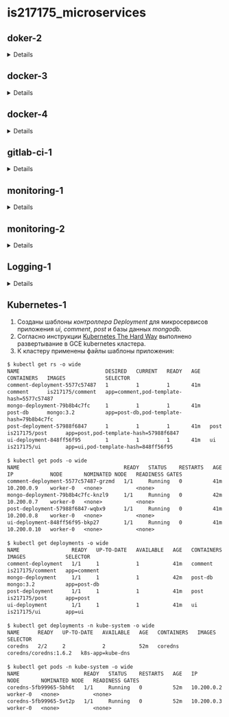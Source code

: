 # is217175_microservices
## doker-2
<details>
1. Установлена программа *docker-machine* и настроено создание виртуальной машины с *docker* в *GCP*
2. С помощью написанного [Dockerfile](docker-monolith/Dockerfile) собрал образ
```
$ docker image history is217175/otus-reddit:1.0
IMAGE               CREATED             CREATED BY                                      SIZE
a39a9add1cbb        25 hours ago        /bin/sh -c #(nop)  CMD ["/start.sh"]            0B
<missing>           25 hours ago        /bin/sh -c chmod 0777 /start.sh                 146B
<missing>           25 hours ago        /bin/sh -c cd /reddit && bundle install         46.1MB
<missing>           25 hours ago        /bin/sh -c #(nop) COPY file:54cff94402213cfe…   146B
<missing>           25 hours ago        /bin/sh -c #(nop) COPY file:2839de850f5b24a6…   23B
<missing>           25 hours ago        /bin/sh -c #(nop) COPY file:aaad2ee53af2f98d…   191B
<missing>           25 hours ago        /bin/sh -c git clone -b monolith https://git…   115kB
<missing>           25 hours ago        /bin/sh -c gem install bundler                  3.28MB
<missing>           25 hours ago        /bin/sh -c apt-get install -y mongodb-server…   494MB
<missing>           25 hours ago        /bin/sh -c apt-get update                       25.8MB
<missing>           2 weeks ago         /bin/sh -c #(nop)  CMD ["/bin/bash"]            0B
<missing>           2 weeks ago         /bin/sh -c mkdir -p /run/systemd && echo 'do…   7B
<missing>           2 weeks ago         /bin/sh -c set -xe   && echo '#!/bin/sh' > /…   745B
<missing>           2 weeks ago         /bin/sh -c rm -rf /var/lib/apt/lists/*          0B
<missing>           2 weeks ago         /bin/sh -c #(nop) ADD file:4b2eb5cd0b37ca015…   124MB
```

3. Получившийся образ был выгружен в репозиторий Docker Hub - https://hub.docker.com/repository/docker/is217175/otus-reddit
4. Дополнительно были созданы:
- Шаблон *packer* для сборки виртуальной машины с установленным *docker*. Провижин осуществляется при помощи сценария *ansible* [docker.yml](docker-monolith/infra/ansible/docker.yml).
- Шаблон *terraform* для создания инфраструктуры в *GCP* - виртуальных машин из собранного образа и правила для фаервола для работы приложения.
- Сценария *ansible* [run_image.yml](docker-monolith/infra/ansible/run_image.yml) для установки и запуска экземпляра приложения на каждой из созданных виртуальных машин.
- Инвентори *ansible* динамический с плагином *gcp_compute*.
</details>

## docker-3
<details>
1. Для сервисов приложения *comment*, *post* и *ui* были созданы *Dockerfile* для сборки
```
$ docker images
REPOSITORY          TAG                 IMAGE ID            CREATED             SIZE
is27175/ui          1.0                 ed6e009f2bbb        11 seconds ago      784MB
is27175/comment     1.0                 b34dbe0c698e        54 seconds ago      782MB
is27175/post        1.0                 109f30e70216        2 minutes ago       110MB
mongo               latest              8e89dfef54ff        9 days ago          386MB
ubuntu              16.04               96da9143fb18        3 weeks ago         124MB
ruby                2.2                 6c8e6f9667b2        21 months ago       715MB
ruby                2.2-alpine          d212148e08f7        22 months ago       107MB
python              3.6.0-alpine        cb178ebbf0f2        2 years ago         88.6MB
```
2. Создал общую сеть для контейнеров приложения `docker network create reddit`
3. Создал *volume* для базы данных, чтобы данные сохранялись при перезапуске контейнера `docker volume create reddit_db`
4. Запуск контейнеров:
```
$ docker run -d --network=reddit --network-alias=db -v reddit_db:/data/db mongo:latest
$ docker run -d --network=reddit --network-alias=post_service -e POST_DATABASE_HOST=db is217175/post:1.0
$ docker run -d --network=reddit --network-alias=comment_service -e COMMENT_DATABASE_HOST=db is217175/comment:1.0
$ docker run -d -p 9292:9292 -e COMMENT_SERVICE_HOST=comment_service -e POST_SERVICE_HOST=post_service --network=reddit is217175/ui:2.0
```
Каждому сервису присвоен сетевой псевдоним опцией `--network-alias=...`, чтобы они могли взаимодействовать по сети. Так контейнеру с базой *mongodb* присвоен псевдоним *db*, сервису комментариев - *comment_service*, сервису постов - *post_service*. Чтобы все все контейнеры знали новые псевдонимы, их имена передаются переменными окружения с опицей `-e VAR=VALUE`
```
$ docker ps
CONTAINER ID        IMAGE                  COMMAND                  CREATED             STATUS              PORTS                    NAMES
e9e725e217b0        is217175/ui:2.0        "puma"                   6 minutes ago       Up 5 minutes        0.0.0.0:9292->9292/tcp   suspicious_mclean
ceba8ef26e0c        is217175/comment:1.0   "puma"                   6 minutes ago       Up 6 minutes                                 thirsty_knuth
3df42256e1d6        is217175/post:1.0      "python3 post_app.py"    6 minutes ago       Up 6 minutes                                 strange_edison
cb93cb96077f        mongo:latest           "docker-entrypoint.s…"   6 minutes ago       Up 6 minutes        27017/tcp                admiring_golick
```
5. Для уменьшения размеров образов применил метод поэтапной cборки *Dockerfile* (тег 2.0 для сервиса *post*, 3.0 - *ui*, 2.0 - *comment*):
```
$ docker images
REPOSITORY          TAG                 IMAGE ID            CREATED             SIZE
is217175/post       2.0                 727000af4f80        14 minutes ago      78MB
is217175/post       1.0                 109f30e70216        26 hours ago        110MB
...
is217175/ui         3.0                 1f2de9005fcf        19 hours ago        44.5MB
is217175/ui         2.0                 e203527390ed        22 hours ago        459MB
...
is217175/comment    2.0                 f33965e17c63        19 hours ago        42MB
is217175/comment    1.0                 b34dbe0c698e        26 hours ago        782MB
```
</details>

## docker-4
<details>
1. Установил *docker-compose*
2. Протестировал создание различные типы сетей в *docker*: *none*, *host*, *bridge*.
3. Распределил контейнера приложения по нескольким сетям:
- в *back_net* - *post_db*, *comment*, *post*
- в *front_net* - *ui*, *comment*, *post*
4. Написан [docker-compose.yml](src/docker-compose.yml). Контейнера разнесены по сетям из п.п.3, параметризованы с помощью переменных окружения параметры порт для публикации приложения, версия образов, имя пользователя из репозитория в файле [.env](src/.env.example)
5. Префикс для имени запущенного контейнера задал через переменную окружения *COMPOSE_PROJECT_NAME* в файле [.env](src/.env.example)
6. С помощью файла [docker-compose.override.yml](src/docker-compose.override.yml) переопределил команду для запуска сервера *puma*, а также для всех проектов папка с кодом приложения монтируется в */app* контейнера.

```
$ docker-compose ps
      Name                    Command              State           Ports
---------------------------------------------------------------------------------
reddit_comment_1   puma -w 2 --debug               Up
reddit_post_1      /pyenv/bin/python post_app.py   Up
reddit_post_db_1   docker-entrypoint.sh mongod     Up      27017/tcp
reddit_ui_1        puma -w 2 --debug               Up      0.0.0.0:9292->9292/tcp
```
</details>

## gitlab-ci-1
<details>
1. С помощью *docker-machine* создан экземпляр виртуальной машины в *GCP*.
2. На сервер установлен *Gitlab CI* `docker-compose up -d` [docker-compose.yml](gitlab-ci/docker-compose.yml).
3. В *Gitlab CI* был создан проект *homework* и репозиторий в нем *exmaple*
4. *CI/CD Pipeline* настроивается файлом [.gitlab-ci.yml](.gitlab-ci.yml).
5. Запущен и подключен *runner*.
```
docker run -d --name gitlab-runner --restart always \
-v /srv/gitlab-runner/config:/etc/gitlab-runner \
-v /var/run/docker.sock:/var/run/docker.sock \
gitlab/gitlab-runner:latest
...
docker exec -it gitlab-runner gitlab-runner register --non-interactive --tag-list "linux,xenial,ubuntu,docker" --run-untagged=true --locked=false --name "my-runner" --url="http://12.34.56.78/" --registration-token "GjJjfhj*jkhfj_8" --executor "docker" --docker-image alpine:latest --docker-volumes "/var/run/docker.sock:/var/run/docker.sock"
```
Определены стадии *build*, *test*, *review* и соответсвующие задачи для них. Теперь при коммите в репозиторий автоматический запускается конвейер для сборки, тестирования и установки сервиса.
6. Определены окружения *dev*, *stage*, *production*. Окружения stage и production запускаются вручную только для коммитов с тегом (номер версии приложения)
```
...
when: manual
only:
    - /^\d+\.\d+\.\d+/
...
```
7. Определено динамически создаваемое окружение, в зависимости от ветки (кроме ветки master). Для этого используется переменная окружения *CI_COMMIT_REF_NAME*
```
branch review:
  stage: review
  script: echo "Deploy to $CI_ENVIRONMENT_SLUG"
  environment:
    name: branch/$CI_COMMIT_REF_NAME
    url: http://$CI_ENVIRONMENT_SLUG.example.com
  only:
    - branches
  except:
    - master
```
8. В шаг *build* добавлена сборка приложения:
```
build_job:
  image: docker:19.03.1
  before_script:
    - docker info
  stage: build
  script:
    - echo 'Building...'
    - cd reddit/
    - docker build -t reddit:$CI_COMMIT_SHORT_SHA .
```
На *runner* запускается *docker* контейнер, в котором происходит сборка приложения с использованием [Dockerfile](reddit/Dockerfile). Собранному контейнеру присваивается тег *CI_COMMIT_SHORT_SHA* (укороченный хеш последнего коммита).

В *build_job* можно еще добавить загрузку полученного образа в *docker registry*. Но так как разворачивать приложение я буду на этом же сервере, то образ сразу будет доступен.
9. Приложение разворачивается в окружении *dev*:
```
deploy_dev_job:
  image: docker:19.03.1
  stage: review
  before_script:
    - echo "Cleanup previous containers..."
    - docker stop reddit_$CI_ENVIRONMENT_SLUG || true
    - docker stop mongo_$CI_ENVIRONMENT_SLUG || true
    - docker network rm reddit_net_$CI_ENVIRONMENT_SLUG || true
  script:
    - "Deploying..."
    - docker network create reddit_net_$CI_ENVIRONMENT_SLUG
    - docker run --rm -d --name mongo_$CI_ENVIRONMENT_SLUG --network=reddit_net_$CI_ENVIRONMENT_SLUG --network-alias=$DATABASE_URL mongo:latest
    - docker run --rm -d --name reddit_$CI_ENVIRONMENT_SLUG -p 9292:9292 --network=reddit_net_$CI_ENVIRONMENT_SLUG -e DATABASE_URL=$DATABASE_URL reddit:$CI_COMMIT_SHORT_SHA
  environment:
    name: dev
    url: "http://$CI_SERVER_HOST:9292"
    on_stop: stop_deploy_dev
```
Для работы приложения дополнительно должен быть запущен контейнер с базой *mongodb*, создана сеть и определен псевдоним для подключения приложения к базе. В секции `before_script:` определены команды для очистки результатов предыдущего разворачивания. Если *deploy_dev_job* выполняется успешно, то по ссылке http://$CI_SERVER_HOST:9292 можно проверить работу приложения.

В случае остановки окружения определена задача *stop_deploy_dev*. При ее выполнении удаляются контейнеры и сеть, созданные при разворачивании.
```
stop_deploy_dev:
  image: docker:19.03.1
  stage: review
  variables:
    GIT_STRATEGY: none
  before_script:
    - echo "Destroying environment"
  script:
    - docker stop reddit_$CI_ENVIRONMENT_SLUG
    - docker stop mongo_$CI_ENVIRONMENT_SLUG
    - docker network rm reddit_net_$CI_ENVIRONMENT_SLUG
  when: manual
  environment:
    name: dev
    action: stop
```
10. Для автоматизации развертывания *gitlab-runner*:
- Создан шаблон *packer* - [gitlab-runner.json](gitlab-ci/packer/gitlab-runner.json). Сценарий *ansible* [packer.yml](gitlab-ci/ansible/packer.yml) устанавливает *docker* и *gitlab-runner* из официальных репозиториев.
- Шаблон [terraform](gitlab-ci/terraform/) запускает необходимое количество виртуальных машин с вышеуказанным образом. Количество задается переменной *count*. Всем машинам присваивается метка *ansible_group: runners*.
- Создан сценарий [gitlab-runner_register.yml](gitlab-ci/ansible/gitlab-runner_register.yml), который регистрирует виртуальные машины на gitlab сервере. Использовано динамическое инвентори. Сценарий применяется только к группе *runners*. Регистрационный, администраторский токены указаны в групповых переменных [runners.yml](gitlab-ci/ansible/group_vars/runners.yml) (для наглядности не шифровал).
```
cd gitlab-ci
packer build -var-file packer/variables.json packer/gitlab-runner.json
cd terraform
terraform init && terraform apply -auto-approve
cd ../ansible
ansible-playbook gitlab-runner_register.yml
```
11. Уведомления о событиях приходят на мой канал в Slack https://devops-team-otus.slack.com/archives/CS7GWPFQD
</details>

## monitoring-1
<details>
1. Микросервисная приложение запущено вместе с контейнером *prometheus*.
2. Метрики собираются с каждого сервиса по *http://.../metrics*
3. Из [docker-compose.yml](docker/docker-compose.yml) убраны директивы *build:*. Сборка сервисов выполняется скриптом:
```sh
for i in ui post-py comment; do cd src/$i; bash
docker_build.sh; cd -; done
```
4. Проверена работа *prometheus*. Все сервисы успешно подключены в мониторинг.
5.  Для мониторинга работы *docker-хоста* используется [node exporter](https://github.com/prometheus/node_exporter).
6. Для мониторинга работы *mongodb* применен [mongodb_exporter]https://github.com/percona/mongodb_exporter) от percona.
7. Добавлен миниторинг сервисов *post*, *ui* и *comment* с помощью *blackbox экспортера*. Он реализует мониторинг по принципу черного ящика.
```
modules:
  http_2xx:
    prober: http
    timeout: 5s
    http:
      valid_http_versions: ["HTTP/1.1", "HTTP/2"]
      valid_status_codes: [200]
      method: GET
      preferred_ip_protocol: "ip4"
      ip_protocol_fallback: false

  icmp_test:
    prober: icmp
    timeout: 2s
    icmp:
      preferred_ip_protocol: "ip4"
```
8. Для сборки и загрузки всех используемых образов написан [Makefile](Makefile).
```sh
make prometheus comment ui post # для сборки и загрузки только указанных образов
make onlypush=1 # для загрузки образов
```
Ссылки на полученные docker-образы:
- https://hub.docker.com/repository/docker/is217175/ui
- https://hub.docker.com/repository/docker/is217175/post
- https://hub.docker.com/repository/docker/is217175/comment
- https://hub.docker.com/repository/docker/is217175/prometheus
- https://hub.docker.com/repository/docker/is217175/mongodb_exporter
- https://hub.docker.com/repository/docker/is217175/blackbox_exporter
</details>

## monitoring-2
<details>
1. Из файла *docker-compose.yml* вынесены сервисы мониторинга в файл *docker-compose-monitoring.yml*
2. Создан сервис *cAdvisor* для мониторинга *docker контейнеров*.
3. Создан сервис *grafana* для визуализации собираемых *prometehus* метрик и параметров.
4. Источником данных для *grafana* является *prometehus*. Добавлен из библиотеки дашбоард для визуализации метрик *хоста docker* - [DockerMonitoring.json](monitoring/grafana/dashboards/DockerMonitoring.json).
5. Добавлен дашбоард *UI_Service_Monitoring* для мониторинга количество ошибок 4ХХ и 5ХХ *ui_request_count*, количество http запросов к серивису *ui* - *ui_request_response_time_bucket* и 95-й процентиль времени ответа сервиса *ui* - *ui_request_response_time_bucket*. Дашбоард выгружен в файл [UI_Service_Monitoring.json](monitoring/grafana/dashboards/UI_Service_Monitoring.json).
6. В *prometehus* добавлен сбор метрик с сервиса *post*.
7. Добавлен дашбоард *Business_Logic_Monitoring* для мониторинга количества постов с сервиса *post* и количества комментариев с севриса *comment*. Дашбопрд выгружен в файл [Business_Logic_Monitoring.json](monitoring/grafana/dashboards/Business_Logic_Monitoring.json).
8. Создан сервис *alertmanager* для наблюдения за метриками. Настроена отправка уведомлений о событиях в *slack* (https://devops-team-otus.slack.com/archives/CS7GWPFQD).
9. В конфигурацию *prometeheus* добавлено правило оповещения в файл [alerts.yml](monitoring/prometeheus/alerts.yml):
```yaml
groups:
  - name: alert.rules
    rules:
    - alert: InstanceDown
      expr: up == 0
      for: 1m
      labels:
        severity: page
      annotations:
        description: '{{ $labels.instance }} of job {{ $labels.job }} has been down for more than 1 minute'
        summary: 'Instance {{ $labels.instance }} down'
```
10. Созданный ранее *Makefile* собирает все используемые docker-образы и загружает в репозиторий - https://hub.docker.com/u/is217175.
11. *Демон docker* в экспериментальном режиме может отдавать метрики для мониторинга своей работы. Для включения этой возможности необходимо в файл `/etc/docker/daemon.json` внести настройки:
```json
{
  "metrics-addr" : "127.0.0.1:9323",
  "experimental" : true
}
```
И добавить сбор этих метрик в *prometehus*:
```yaml
...
  - job_name: 'docker_experemental'
    static_configs:
      - targets:
        - 'docker_host:9323'
...
```
Дашбоард для отображения этих метрик [DockerEngineExperemental.json](monitoring/grafana/dashboards/DockerEngineExperemental.json)
![Docker Experemental Dashboard](monitoring/grafana/dashboards/DockerEngineExperemental.png)
12. Создан сервис *telegraf* - агент для сбора метрик от InfluxDB. Мониторинг docker хоста настроен в конфигурационном файле:
```ini
[[inputs.docker]]
    endpoint = "unix:///var/run/docker.sock"
    gather_services = false
    container_names = []
    source_tag = false
    container_name_include = []
    container_name_exclude = []
    timeout = "5s"
    perdevice = true
    total = false
    docker_label_include = []
    docker_label_exclude = []
```
Дашбоард для отображения собранных меток [TelegrafMetrics.json](monitoring/grafana/dashboards/TelegrafMetrics.json)
![Telegraf Metrics](monitoring/grafana/dashboards/TelegrafMetrics.png)
13. Добавлено еще одно оповещение на превышение времени ответа сервиса *ui*
Описание условия в *alerts.yml*:
```yaml
- alert: HighResponce
  expr: histogram_quantile(0.95, sum(rate(ui_request_response_time_bucket[1m])) by (le)) > 0.1
  for: 1m
  labels:
    severity: page
  annotations:
    description: 'UI high latency'
    summary: 'Too high response time for UI service, more than 0.1 s.'
```
При этом *alertmanager* настроен дополнительно отправлять уведомлени на email:
```yaml
global:
  ...
  smtp_from: alert@gmail.com
  smtp_smarthost: smtp.gmail.com:587
  smtp_auth_username: alert@gmail.com
  smtp_auth_password: password

route:
  receiver: 'slack-notifications'

  routes:
    - match:
        severity: page
      continue: true
      receiver: slack-notifications

    - match:
        severity: page
      receiver: email-notification

receivers:
  ...
  - name: 'email-notification'
    email_configs:
      - to: 'my@example.com'
```
14. В сервис grafana были добавлены изменения, позволяющие автоматически добавлять источники данных и дашбоарды.
В Dockerfile добавлены строки:
```
COPY datasource.yml  /etc/grafana/provisioning/datasources/
COPY dashboards.yml /etc/grafana/provisioning/dashboards/
COPY dashboards/*.json /var/lib/grafana/dashboards/
```
Настройка источника данных *datasource.yml*:
```yaml
apiVersion: 1

datasources:
- name: Prometheus
  type: prometheus
  access: proxy
  orgId: 1
  url: http://prometheus:9090
  isDefault: true
  version: 1
  editable: true
```
Натсройка дашбоардов dashboards.yml:
```yaml
apiVersion: 1

providers:
- name: 'my'
  orgId: 1
  folder: ''
  type: file
  disableDeletion: false
  editable: true
  updateIntervalSeconds: 10
  allowUiUpdates: true
  options:
    path: /var/lib/grafana/dashboards

```
*Grafana* будет сканировать директорию `/var/lib/grafana/dashboards` для поиска дашбоардов.

15. Для сбора с *Google Stackdriver* добавлен сервис *stackdriver* в компоуз файл:
```yaml
stackdriver:
  image: frodenas/stackdriver-exporter:master
  environment:
    - GOOGLE_APPLICATION_CREDENTIALS=/data/google_sa.json
  command:
    - '--google.project-id=docker-123456'
    - '--monitoring.metrics-type-prefixes=compute.googleapis.com/firewall,compute.googleapis.com/instance'
    - '--monitoring.metrics-interval=5m'
  volumes:
    - stackdriver_data:/data
  ports:
    - 9255:9255
  networks:
    - prom_net
```
Удалось собрать собрать метрики указанные в https://cloud.google.com/monitoring/api/metrics_gcp#gcp-compute
16. В приложение были добавлены метрики:
- в сервис *comment* добавлены метрики *comment_body_length* (длина комментария, гистограмма), *comment_db_operation_seconds* (время работы с базой данных, гистограмма, с разделением по меткам для разных операций find, insert)
- в сервис *post* метрика *post_read_db_seconds* немного модифицирована для сбора данных по меткам, в зависимости от операций: find, insert, update.
- в сервис *ui* добавлен счетчик перехода по внешним ссылкам *ui_follow_link*. Для этого немного модифицированы шаблоны и добавлен метод для обработки такого запроса.
17. Создан сервис *trackster* для проксирования запросов от *grafana* к *prometeheus*.
```yaml
  trickster:
    image: tricksterio/trickster:1.0.1
    environment:
      - TRK_ORIGIN=http://prometheus:9090
      - TRK_ORIGIN_TYPE=prometheus
      - TRK_LOG_LEVEL=INFO
      - TRK_PROXY_PORT=9090
      - TRK_METRICS_PORT=8082
    ports:
      - 9091:9090
      - 8082:8082
    networks:
      - prom_net
```
</details>

## Logging-1
<details>
1. Создан [docker-compose-logging.yml](docker/docker-compose-logging.yml) файл. В нем описан запуск стека *EFK*. Предварительно собран образ *fluentd* с конфигурационным файлом (https://hub.docker.com/repository/docker/is217175/fluentd).
2. В [docker-compose.yml](docker/docker-compose.yml) внесены изменения. К сервисам *post* и *ui* подключил логирование с драйвером *fluentd*. Теперь эти сервисы отправляют все логи в *fluentd*-сервис.
3. К конфигурационный файл *fluentd* внесены изменения для парсинга принимаемых логов:
```conf
<filter service.post>
  @type parser
  format json
  key_name log
</filter>

<filter service.ui>
  @type parser
  format grok
  grok_pattern %{RUBY_LOGGER}
  key_name log
</filter>

<filter service.ui>
  @type parser
  format grok
  grok_pattern service=%{WORD:service} \| event=%{WORD:event} \| request_id=%{GREEDYDATA:request_id} \| message='%{GREEDYDATA:message}'
  key_name message
  reserve_data true
</filter>

<filter service.ui>
  @type parser
  format grok
  grok_pattern service=%{WORD:service} \| event=%{WORD:event} \| path=%{UNIXPATH:path} \| request_id=%{UUID:request_id} \| remote_addr=%{IP:remote_addr} \| method= %{WORD:method} \| response_status=%{NUMBER:response_status}
  key_name message
  reserve_data true
</filter>
```
4. Через веб-интерфейс *kibana* создан индекс fluentd-*
5. Добавлен сервис распределенного трейсинга *zipkin*. Трассировки запросов можно отследить в веб-интерфейсе сервиса.
6. При работе с "поломанным" приложением обнаружил, что есть значительная задержка при открытии любого поста. С помощью *zipkin* были найдены трейсы медленных запросов:
![Zipkin Bug](src_bugged/zipkin.png)
По трейсу видно, что виной долгой обработки запросы является сервис *post*, имя *span* - *db_find_single_post*. В коде приложения по этим данным был найден метод *find_post*. В его коде найдена причина - вызов функции **time.sleep(3)**. После ее удаления нормальная работа сервиса была восстановлена.
</details>

## Kubernetes-1
1. Созданы шаблоны *контроллера Deployment* для микросервисов приложения *ui*, *comment*, *post* и базы данных *mongodb*.
2. Согласно инструкции [Kubernetes The Hard Way](https://github.com/kelseyhightower/kubernetes-the-hard-way) выполнено развертывание в GCE kubernetes кластера.
3. К кластеру применены файлы шаблоны приложения:
```
$ kubectl get rs -o wide
NAME                            DESIRED   CURRENT   READY   AGE   CONTAINERS   IMAGES             SELECTOR
comment-deployment-5577c57487   1         1         1       41m   comment      is217175/comment   app=comment,pod-template-hash=5577c57487
mongo-deployment-79b8b4c7fc     1         1         1       41m   post-db      mongo:3.2          app=post-db,pod-template-hash=79b8b4c7fc
post-deployment-57988f6847      1         1         1       41m   post         is217175/post      app=post,pod-template-hash=57988f6847
ui-deployment-848ff56f95        1         1         1       41m   ui           is217175/ui        app=ui,pod-template-hash=848ff56f95

$ kubectl get pods -o wide
NAME                                  READY   STATUS    RESTARTS   AGE   IP            NODE       NOMINATED NODE   READINESS GATES
comment-deployment-5577c57487-grzmd   1/1     Running   0          41m   10.200.0.9    worker-0   <none>           <none>
mongo-deployment-79b8b4c7fc-knzl9     1/1     Running   0          42m   10.200.0.7    worker-0   <none>           <none>
post-deployment-57988f6847-wqbx9      1/1     Running   0          41m   10.200.0.8    worker-0   <none>           <none>
ui-deployment-848ff56f95-bkp27        1/1     Running   0          41m   10.200.0.10   worker-0   <none>           <none>

$ kubectl get deployments -o wide
NAME                 READY   UP-TO-DATE   AVAILABLE   AGE   CONTAINERS   IMAGES             SELECTOR
comment-deployment   1/1     1            1           41m   comment      is217175/comment   app=comment
mongo-deployment     1/1     1            1           42m   post-db      mongo:3.2          app=post-db
post-deployment      1/1     1            1           41m   post         is217175/post      app=post
ui-deployment        1/1     1            1           41m   ui           is217175/ui        app=ui

$ kubectl get deployments -n kube-system -o wide
NAME      READY   UP-TO-DATE   AVAILABLE   AGE   CONTAINERS   IMAGES                  SELECTOR
coredns   2/2     2            2           52m   coredns      coredns/coredns:1.6.2   k8s-app=kube-dns

$ kubectl get pods -n kube-system -o wide
NAME                     READY   STATUS    RESTARTS   AGE   IP           NODE       NOMINATED NODE   READINESS GATES
coredns-5fb99965-5bh6t   1/1     Running   0          52m   10.200.0.2   worker-0   <none>           <none>
coredns-5fb99965-5vt2p   1/1     Running   0          52m   10.200.0.3   worker-0   <none>           <none>
```
